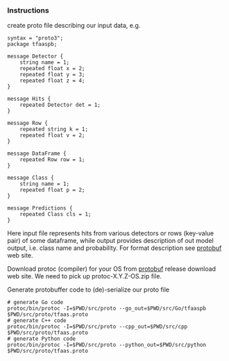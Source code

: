 ### Instructions
create proto file describing our input data, e.g.
```
syntax = "proto3";
package tfaaspb;

message Detector {
    string name = 1;
    repeated float x = 2;
    repeated float y = 3;
    repeated float z = 4;
}

message Hits {
    repeated Detector det = 1;
}

message Row {
    repeated string k = 1;
    repeated float v = 2;
}

message DataFrame {
    repeated Row row = 1;
}

message Class {
    string name = 1;
    repeated float p = 2;
}

message Predictions {
    repeated Class cls = 1;
}
```
Here input file represents hits from various detectors or rows (key-value
pair) of some dataframe, while output provides
description of out model output, i.e. class name and probability.
For format description see [protobuf](https://developers.google.com/protocol-buffers)
web site.

Download protoc (compiler) for your OS from
[protobuf](https://github.com/google/protobuf/releases) release download web site.
We need to pick up protoc-X.Y.Z-OS.zip file.

Generate protobuffer code to (de)-serialize our proto file
```
# generate Go code
protoc/bin/protoc -I=$PWD/src/proto --go_out=$PWD/src/Go/tfaaspb $PWD/src/proto/tfaas.proto
# generate C++ code
protoc/bin/protoc -I=$PWD/src/proto --cpp_out=$PWD/src/cpp $PWD/src/proto/tfaas.proto
# generate Python code
protoc/bin/protoc -I=$PWD/src/proto --python_out=$PWD/src/python $PWD/src/proto/tfaas.proto
```
